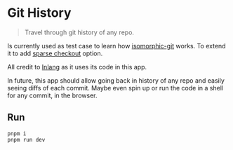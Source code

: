 # Git History

> Travel through git history of any repo.

Is currently used as test case to learn how [isomorphic-git](https://github.com/isomorphic-git/isomorphic-git) works. To extend it to add [sparse checkout](https://github.com/isomorphic-git/isomorphic-git/issues/1735) option.

All credit to [Inlang](https://github.com/inlang/inlang) as it uses its code in this app.

In future, this app should allow going back in history of any repo and easily seeing diffs of each commit. Maybe even spin up or run the code in a shell for any commit, in the browser.

## Run

```
pnpm i
pnpm run dev
```
